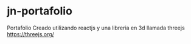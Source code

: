 # jn-portafolio
Portafolio
Creado utilizando reactjs y una libreria en 3d llamada threejs https://threejs.org/
